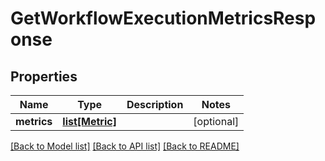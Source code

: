 # GetWorkflowExecutionMetricsResponse

## Properties
Name | Type | Description | Notes
------------ | ------------- | ------------- | -------------
**metrics** | [**list[Metric]**](Metric.md) |  | [optional] 

[[Back to Model list]](../README.md#documentation-for-models) [[Back to API list]](../README.md#documentation-for-api-endpoints) [[Back to README]](../README.md)


